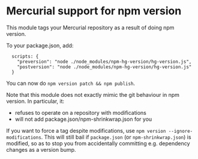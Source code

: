 Mercurial support for npm version
=================================
This module tags your Mercurial repository as a result of doing npm
version.

To your package.json, add:

```
  scripts: {
    "preversion": "node ./node_modules/npm-hg-version/hg-version.js",
    "postversion": "node ./node_modules/npm-hg-version/hg-version.js"
  }
```
You can now do `npm version patch && npm publish`.

Note that this module does not exactly mimic the git behaviour in npm
version. In particular, it:

 * refuses to operate on a repository with modifications
 * will not add package.json/npm-shrinkwrap.json for you

If you want to force a tag despite modifications, use `npm version --ignore-modifications`.
This will still bail if `package.json` (or `npm-shrinkwrap.json`) is modified,
so as to stop you from accidentally committing e.g. dependency changes as
a version bump.

